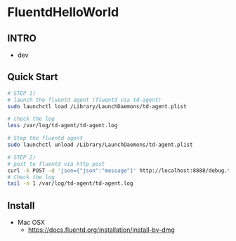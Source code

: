 # FluentdHelloWorld

## INTRO
- dev

## Quick Start

```bash 
# STEP 1) 
# launch the fluentd agent (fluentd via td-agent)
sudo launchctl load /Library/LaunchDaemons/td-agent.plist

# check the log
less /var/log/td-agent/td-agent.log

# Step the fluentd agent 
sudo launchctl unload /Library/LaunchDaemons/td-agent.plist

# STEP 2)
# post to fluentd via http post
curl -X POST -d 'json={"json":"message"}' http://localhost:8888/debug.test
# Check the log
tail -n 1 /var/log/td-agent/td-agent.log

```

## Install
- Mac OSX 
	- https://docs.fluentd.org/installation/install-by-dmg